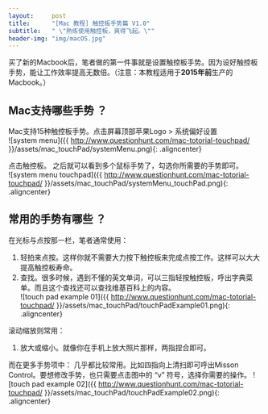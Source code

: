 ```yaml
---
layout:     post
title:      "[Mac 教程] 触控板手势篇 V1.0"
subtitle:   " \"熟练使用触控板，爽得飞起。\""
header-img: "img/macOS.jpg"
---
```


买了新的Macbook后，笔者做的第一件事就是设置触控板手势。因为设好触控板手势，能让工作效率提高无数倍。（注意：本教程适用于**2015年前**生产的Macbook。）

## Mac支持哪些手势 ？
Mac支持15种触控板手势。点击屏幕顶部苹果Logo > 系统偏好设置 <br/>
![system menu]({{ http://www.questionhunt.com/mac-totorial-touchpad/ }}/assets/mac_touchPad/systemMenu.png){: .aligncenter}<br/>

点击触控板。
之后就可以看到多个鼠标手势了，勾选你所需要的手势即可。<br/>
![system menu touchpad]({{ http://www.questionhunt.com/mac-totorial-touchpad/ }}/assets/mac_touchPad/systemMenu_touchPad.png){: .aligncenter}

## 常用的手势有哪些 ？
在光标与点按那一栏，笔者通常使用：
1. 轻拍来点按。这样你就不需要大力按下触控板来完成点按工作。这样可以大大提高触控板寿命。
2. 查找。很多时候，遇到不懂的英文单词，可以三指轻按触控板，呼出字典菜单。而且这个查找还可以查找维基百科上的内容。<br/>
![touch pad example 01]({{ http://www.questionhunt.com/mac-totorial-touchpad/ }}/assets/mac_touchPad/touchPadExample01.png){: .aligncenter}<br/>

滚动缩放则常用：
1. 放大或缩小。就像你在手机上放大照片那样，两指捏合即可。

而在更多手势项中：
几乎都比较常用。比如四指向上清扫即可呼出Misson Control。要想修改手势，也只需要点击图中的 “v” 符号，选择你需要的操作。
![touch pad example 02]({{ http://www.questionhunt.com/mac-totorial-touchpad/ }}/assets/mac_touchPad/touchPadExample02.png){: .aligncenter}<br/>
